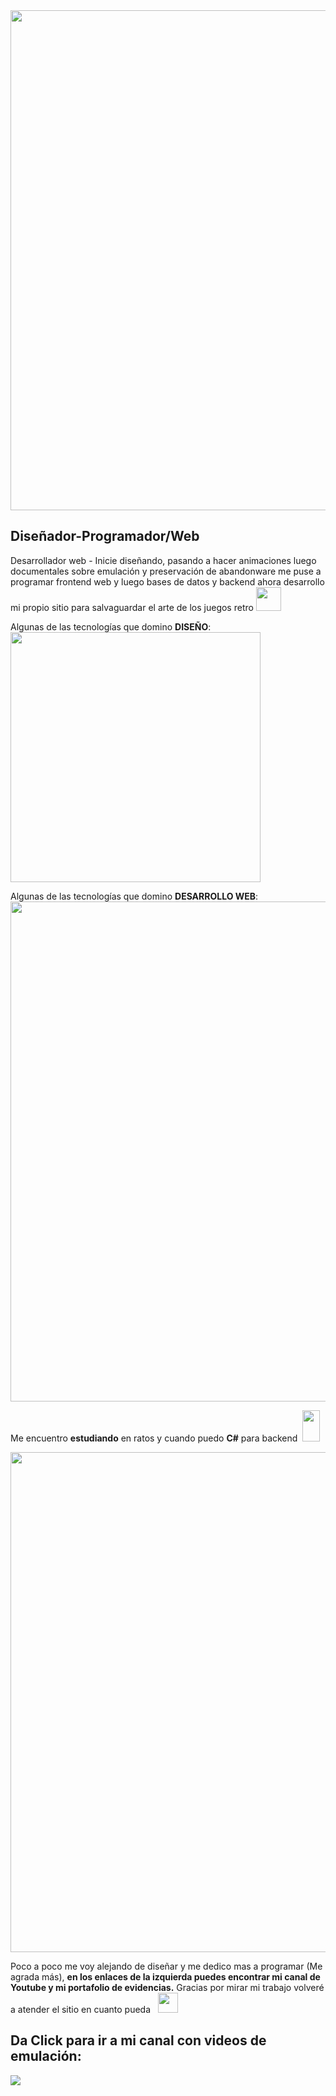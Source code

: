 <div>
 <img src= "https://lh3.googleusercontent.com/pw/AMWts8DFB6ODMvDZLQBphGMAwcqUWfOZe5E-R0mu699_ifzn92JqSjdF_LgyiHz1Khj5WE4EIRnCzCiU5rK0OEjHso3izuaPlwUpx6bO_xULGHRQ0LvxirKOac-ARV1_l2p3f_-aHuc6fpjEmjvH3VG0gsnG=w1280-h640-no?authuser=0" width=800 />
 
 <h2>Diseñador-Programador/Web</h2>
 
 <p>Desarrollador web - Inicie diseñando, pasando a hacer animaciones luego documentales sobre emulación y preservación de abandonware me puse a programar frontend web y luego bases de datos y backend ahora desarrollo mi propio sitio para salvaguardar el arte de los juegos retro <img src="https://lh3.googleusercontent.com/pw/AJFCJaXQ_Lx3RTVepUdHfyjqXUsMDk2xRVHXKN7fZSAXIdy90yAHC6uqQtJCf1QeFXQs16AtKY0_rH5-l5v873FqWybJwuWgN4p1sxhBsFDf4YmlfeCGEEKCATwZ1dhyjn_9YII7AQ319XH3QAux47L5yinI=w506-h407-s-no?authuser=0" width=40 height=38/></p>
 

 
 <p>Algunas de las tecnologías que domino <strong>DISEÑO</strong>:<img src ="https://lh3.googleusercontent.com/pw/AJFCJaVmUrFG4SvzH4KPljGoi8HbJIMAWe6jngM6Rzzy5msBlM4BlY5EADRsnPaRMq-N21fCYV7Brl9xJkpnxZa0AFewGnVt-xM1cOSHfnBp50J13rdp-ybcjGcir-Tq8qjQ7xT62JhiwGMR-IN3t11vY7eW=w676-h120-s-no?authuser=0" width=400 />
 
  <p>Algunas de las tecnologías que domino <strong>DESARROLLO WEB</strong>:<img src ="https://lh3.googleusercontent.com/pw/AJFCJaV080SCJAH3JbNuBaJabT4KJ6Xkp7skdMraJpbUs2lxkzNIMa-aeVe4XLwIirsfbXjVy108abuMESpzuzUOD1J7hRtvdhHG1qfRvhMKvpREIb0vLzpa7V5gxmw-TdCf92jdqozo84JzuO0Mad2HFtYV=w1280-h163-s-no?authuser=0" width=800 />
   
 <p>Me encuentro <strong>estudiando</strong> en ratos y cuando puedo <strong>C#</strong> para backend &nbsp<img src="https://lh3.googleusercontent.com/pw/AJFCJaWbn0C--MZXa2CcbDnUVkWa4yCdojclvi2axiJmQoKgJQGhzSnF4pCTLScfPe5MJge2yjyvUPOzeXOrfdmvvpingb-jSfk0egxRtEL2TYZLhdDqiAxb2kBmj8FSMEotytwVsCWwNeJSBf-tzjwlGD9r=w280-h508-s-no?authuser=0" width=28 height=50/></p>
 
 <img src ="https://lh3.googleusercontent.com/pw/AJFCJaXEZ0-zCccKvqkaGMIsDVbUkeKP8S1XSl2MEJ4y9K3WaxMPPHO7co8zYBtu58ZcU1MHWIJTeaNs2WnN3AuDsoHv0rqAn1TjUKyien3AWxu296iesDjuFGfwTa00dlo2N5cESVRTGK4HxldCdX4VFR2R=w1600-h204-s-no?authuser=0" width=800 /> 
 
 
 <p>Poco a poco me voy alejando de diseñar y me dedico mas a programar (Me agrada más), <strong>en los enlaces de la izquierda puedes encontrar mi canal de Youtube y mi portafolio de evidencias.</strong> Gracias por mirar mi trabajo volveré a atender el sitio en cuanto pueda &nbsp <img src="https://lh3.googleusercontent.com/pw/AMWts8DkSVZcITLq5rIv20mouz4KK-caOU1HLla3Iw4K0gtp6ajPuHcgwYGY_Pw10DtXo8COW7XvxcqmPoYsBZhDPqZbfE41e-rCV7_c3hYqVeRN2oMMVecKeM4H323Mb6sKhDVcvtKfdBR0AO7140EL9ZBU=w450-h439-no?authuser=0" width=32 height=32 /></p>
 
 
 <h2><strong>Da Click para ir a mi canal con videos de emulación:</strong></h2> <a target="_blank" href="https://www.youtube.com/@nullzero3897" ><img src="https://lh3.googleusercontent.com/pw/AMWts8D2zDUkLWoFsLEzjKB8vhvqtf0N_fy-JzwchV5ioOhopB7njn1LgT5MKb7CTP5eRSCg5MATh219zYbXjQi0OKpRkhkm0jmNuKJLuEqpEUgmb07B6lnITVIyJVDoGVUcLIKOfLtdcSbhvopeo3pgnIwx=w1600-h298-no?authuser=0" /></a>
</div>
  
  
